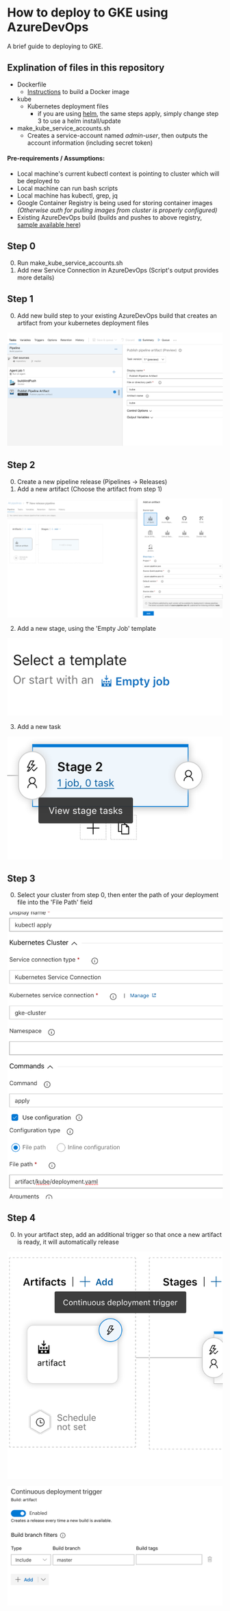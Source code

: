 # How to deploy to GKE using AzureDevOps
A brief guide to deploying to GKE.


## Explination of files in this repository
* Dockerfile
    * [Instructions](https://docs.docker.com/engine/reference/builder/) to build a Docker image
* kube
    * Kubernetes deployment files
        * if you are using [helm](helm.sh), the same steps apply, simply change step 3 to use a helm install/update
* make_kube_service_accounts.sh
    * Creates a service-account named *admin-user*, then outputs the account information (including secret token)

#### Pre-requirements / Assumptions:
* Local machine's current kubectl context is pointing to cluster which will be deployed to
* Local machine can run bash scripts
* Local machine has kubectl, grep, jq
* Google Container Registry is being used for storing container images *(Otherwise auth for pulling images from cluster is properly configured)*
* Existing AzureDevOps build (builds and pushes to above registry, [sample available here](img/0.1build.png))

## Step 0
0. Run make_kube_service_accounts.sh
1. Add new Service Connection in AzureDevOps (Script's output provides more details)

## Step 1
0. Add new build step to your existing AzureDevOps build that creates an artifact from your kubernetes deployment files

![](img/1.1make-artifact.png)

## Step 2
0. Create a new pipeline release (Pipelines -> Releases)
1. Add a new artifact (Choose the artifact from step 1)

![](img/2.1add-artifact.png)

2. Add a new stage, using the 'Empty Job' template

![](img/2.2empty-job.png)

3. Add a new task

![](img/2.3new-task.png)

## Step 3
0. Select your cluster from step 0, then enter the path of your deployment file into the 'File Path' field

![](img/3.1kubectl.png)

## Step 4
0. In your artifact step, add an additional trigger so that once a new artifact is ready, it will automatically release

![](img/4.1add-trigger.png)

![](img/4.2trigger-filter.png)
